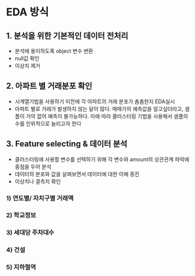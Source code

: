 
# EDA 방식

## 1\. 분석을 위한 기본적인 데이터 전처리

  - 분석에 용이하도록 object 변수 변환
  - null값 확인
  - 이상치 제거

## 2\. 아파트 별 거래분포 확인

  - 시계열기법을 사용하기 이전에 각 아파트의 거래 분포가 촘촘한지 EDA실시
  - 아파트 별로 거래가 발생하지 않는 달이 많다. 매매가의 예측값을 알고싶더라고, 샘플이 거의 없어 예측이 불가능하다. 이에
    따라 클러스터링 기법을 사용해서 샘플의 수를 인위적으로 늘리고자 한다

## 3\. Feature selecting & 데이터 분석

  - 클러스터링에 사용할 변수를 선택하기 위해 각 변수와 amount의 상관관계 파악에 중점을 두어 분석
  - 데이터의 분포와 값을 살펴보면서 데이터에 대한 이해 증진
  - 이상치나 결측치 확인

### 1\) 연도별/ 자치구별 거래액

### 2\) 학교정보

### 3\) 세대당 주차대수

### 4\) 건설

### 5\) 지하철역
